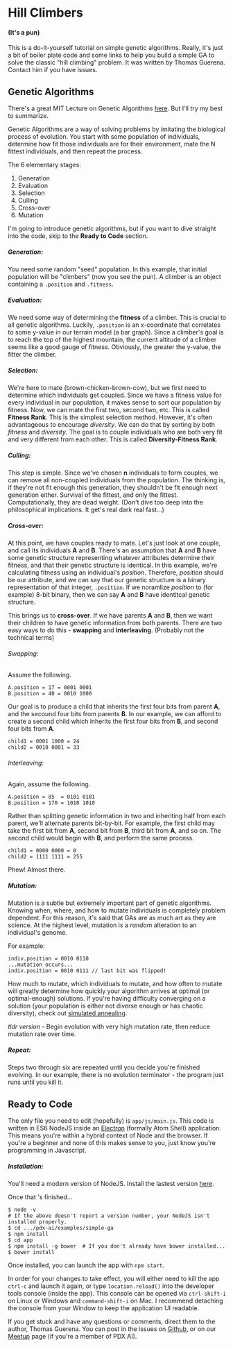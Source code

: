 # Hill Climbers
#### (It's a pun)

This is a do-it-yourself tutorial on simple genetic algorithms. Really, it's just a bit of boiler plate code and some links to help you build a simple GA to solve the classic "hill climbing" problem. It was written by Thomas Guerena. Contact him if you have issues.
## Genetic Algorithms
There's a great MIT Lecture on Genetic Algorithms [here](https://www.youtube.com/watch?v=kHyNqSnzP8Y). But I'll try my best to summarize.

Genetic Algorithms are a way of solving problems by imitating the biological process of evolution. You start with some population of individuals, determine how fit those individuals are for their environment, mate the N fittest individuals, and then repeat the process.

The 6 elementary stages:
1. Generation
2. Evaluation
3. Selection
4. Culling
5. Cross-over
6. Mutation

I'm going to introduce genetic algorithms, but if you want to dive straight into the code, skip to the __Ready to Code__ section.

##### Generation:
You need some random "seed" population. In this example, that initial population will be "climbers" (now you see the pun). A climber is an object containing a `.position` and `.fitness`.
##### Evaluation:
We need some way of determining the __fitness__ of a climber. This is crucial to all genetic algorithms. Luckily, `.position` is an x-coordinate that correlates to some y-value in our terrain model (a bar graph). Since a climber's goal is to reach the top of the highest mountain, the current altitude of a climber seems like a good gauge of fitness. Obviously, the greater the y-value, the fitter the climber.
##### Selection:
We're here to mate (brown-chicken-brown-cow), but we first need to determine which individuals get coupled. Since we have a fitness value for every individual in our population, it makes sense to sort our population by fitness. Now, we can mate the first two, second two, etc. This is called __Fitness Rank__. This is the simplest selection method. However, it's often advantageous to encourage _diversity_. We can do that by sorting by both _fitness_ and _diversity_. The goal is to couple individuals who are both very fit and very different from each other. This is called __Diversity-Fitness Rank__.
##### Culling:
This step is simple. Since we've chosen __n__ individuals to form couples, we can remove all non-coupled individuals from the population. The thinking is, if they're not fit enough this generation, they shouldn't be fit enough next generation either. Survival of the fittest, and only the fittest. Computationally, they are dead weight. (Don't dive too deep into the philosophical implications. It get's real dark real fast...)
##### Cross-over:
At this point, we have couples ready to mate. Let's just look at one couple, and call its individuals __A__ and __B__. There's an assumption that __A__ and __B__ have some genetic structure representing whatever attributes determine their fitness, and that their genetic structure is identical. In this example, we're calculating fitness using an individual's _position_. Therefore, _position_ should be our attribute, and we can say that our genetic structure is a binary representation of that integer, `.position`. If we noramlize _position_ to (for example) 8-bit binary, then we can say __A__ and __B__ have identitcal genetic structure.

This brings us to __cross-over__. If we have parents __A__ and __B__, then we want their children to have genetic information from both parents. There are two easy ways to do this - __swapping__ and __interleaving__. (Probably not the technical terms)

###### Swapping:
Assume the following.
```
A.position = 17 = 0001 0001
B.position = 40 = 0010 1000
```
Our goal is to produce a child that inherits the first four bits from parent __A__, and the secound four bits from parents __B__. In our example, we can afford to create a second child which inherits the first four bits from __B__, and second four bits from __A__.
```
child1 = 0001 1000 = 24
child2 = 0010 0001 = 33
```
###### Interleaving:
Again, assume the following.
```
A.position = 85  = 0101 0101
B.position = 170 = 1010 1010
```
Rather than splitting genetic information in two and inheriting half from each parent, we'll alternate parents bit-by-bit. For example, the first child may take the first bit from __A__, second bit from __B__, third bit from __A__, and so on. The second child would begin with __B__, and perform the same process.
```
child1 = 0000 0000 = 0
child2 = 1111 1111 = 255
```
Phew! Almost there.
##### Mutation:
Mutation is a subtle but extremely important part of genetic algorithms. Knowing when, where, and how to mutate individuals is completely problem dependent. For this reason, it's said that GAs are as much art as they are science. At the highest level, mutation is a _random_ alteration to an individual's genome.

For example:
```
indiv.position = 0010 0110
...mutation occurs...
indiv.position = 0010 0111 // last bit was flipped!
```
How much to mutate, which individuals to mutate, and how often to mutate will greatly determine how quickly your algorithm arrives at optimal (or optimal-enough) solutions. If you're having difficulty converging on a solution (your population is either not diverse enough or has chaotic diversity), check out [simulated annealing](http://www.theprojectspot.com/tutorial-post/simulated-annealing-algorithm-for-beginners/6).

_tldr version_ - Begin evolution with very high mutation rate, then reduce mutation rate over time.
##### Repeat:
Steps two through six are repeated until you decide you're finished evolving. In our example, there is no evolution terminator - the program just runs until you kill it.

## Ready to Code
The only file you need to edit (hopefully) is `app/js/main.js`. This code is written in ES6 NodeJS inside an [Electron](http://electron.atom.io/) (formally Atom Shell) application. This means you're within a hybrid context of Node and the browser. If you're a beginner and none of this makes sense to you, just know you're programming in Javascript.
##### Installation:
You'll need a modern version of NodeJS. Install the lastest version [here](https://nodejs.org/en/).

Once that 's finished...
```
$ node -v
# If the above doesn't report a version number, your NodeJS isn't installed properly.
$ cd .../pdx-ai/examples/simple-ga
$ npm install
$ cd app
$ npm install -g bower  # If you don't already have bower installed...
$ bower install
```
Once installed, you can launch the app with `npm start`.

In order for your changes to take effect, you will either need to kill the app `ctrl-c` and launch it again, or type `location.reload()` into the developer tools console (inside the app). This console can be opened via `ctrl-shift-i` on Linux or Windows and `command-shift-i` on Mac. I recommend detaching the console from your Window to keep the application UI readable.

If you get stuck and have any questions or comments, direct them to the author, Thomas Guerena. You can post in the issues on [Github](https://github.com/thomasguerena/pdx-ai), or on our [Meetup](http://www.meetup.com/PDX-Artificial-Intelligence/) page (if you're a member of PDX AI).